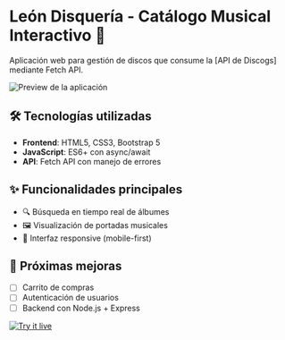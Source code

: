 # León Disquería - Catálogo Musical Interactivo 🎵

Aplicación web para gestión de discos que consume la [API de Discogs] mediante Fetch API.

![Preview de la aplicación](https://github.com/leonandres/leon.disqueria/blob/main/assets/preview.png?raw=true)

## 🛠️ Tecnologías utilizadas
- **Frontend**: HTML5, CSS3, Bootstrap 5
- **JavaScript**: ES6+ con async/await
- **API**: Fetch API con manejo de errores

## ✨ Funcionalidades principales
- 🔍 Búsqueda en tiempo real de álbumes
- 🖼️ Visualización de portadas musicales
- 📱 Interfaz responsive (mobile-first)

## 🚧 Próximas mejoras
- [ ] Carrito de compras
- [ ] Autenticación de usuarios
- [ ] Backend con Node.js + Express

[![Try it live](https://img.shields.io/badge/-Probar%20demo%20en%20vivo-2563eb?style=for-the-badge)](https://leonandres.github.io/leon.disqueria)
